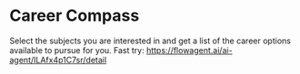 # Career Compass
Select the subjects you are interested in and get a list of the career options available to pursue for you.
Fast try: https://flowagent.ai/ai-agent/ILAfx4p1C7sr/detail